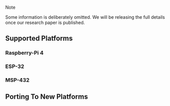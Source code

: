 > [!NOTE]
> Some information is deliberately omitted. We will be releasing the full details once our research paper is published.

## Supported Platforms
### Raspberry-Pi 4
### ESP-32
### MSP-432

## Porting To New Platforms
